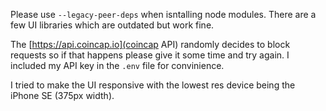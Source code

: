 Please use `--legacy-peer-deps` when isntalling node modules.
There are a few UI libraries which are outdated but work fine.

The [https://api.coincap.io](coincap API) randomly decides to block requests so if that happens please give it some time and try again.
I included my API key in the `.env` file for convinience.

I tried to make the UI responsive with the lowest res device being the iPhone SE (375px width).